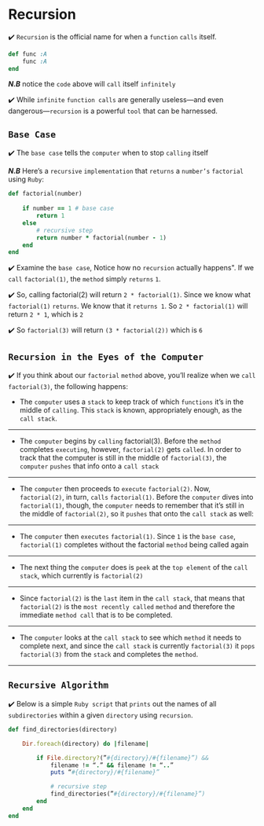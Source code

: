 # Recursion

:heavy_check_mark:  ```Recursion``` is the official name for when a ```function``` ```calls``` itself. 

```ruby
def func :A
    func :A
end
```

_**N.B**_ 
notice the ```code``` above will ```call``` itself ```infinitely```

:heavy_check_mark: While ```infinite``` ```function calls``` are generally useless—and even dangerous—```recursion``` is a powerful ```tool``` that can be harnessed.

## ```Base Case```

:heavy_check_mark: The ```base case``` tells the ```computer``` when to stop ```calling``` itself

_**N.B**_ 
Here’s a ```recursive``` ```implementation``` that ```returns``` a
```number’s``` ```factorial``` using ```Ruby```:

```ruby
def factorial(number)
    
    if number == 1 # base case
        return 1
    else
        # recursive step
        return number * factorial(number - 1)
    end
end
```

:heavy_check_mark: Examine the ```base case```, Notice how no ```recursion``` actually happens".  If we ```call``` ```factorial(1)```, the ```method``` simply ```returns``` ```1```.  

:heavy_check_mark: So, calling factorial(2) will return ```2 * factorial(1)```. Since we know what ```factorial(1)``` ```returns```. We know that it ```returns 1```. So ```2 * factorial(1)``` will return ```2 * 1```, which is ```2```

:heavy_check_mark: So ```factorial(3)``` will return ```(3 * factorial(2))``` which is ```6```

## ```Recursion in the Eyes of the Computer```

:heavy_check_mark: If you think about our ```factorial``` ```method``` above, you’ll realize when we ```call``` ```factorial(3)```, the following happens:

- The ```computer``` uses a ```stack``` to keep track of which ```functions``` it’s in the middle of ```calling```. This ```stack``` is known, appropriately enough, as the ```call stack```.
---
- The ```computer``` begins by ```calling``` factorial(3). Before the ```method``` completes
```executing```, however, ```factorial(2)``` gets ```called```. In order to track that the computer is still in the middle of ```factorial(3)```, the ```computer``` ```pushes``` that info onto a ```call
stack```
---
- The ```computer``` then proceeds to ```execute``` ```factorial(2)```. Now, ```factorial(2)```, in turn, ```calls``` ```factorial(1)```. Before the ```computer``` dives into ```factorial(1)```, though, the ```computer``` needs to remember that it’s still in the middle of ```factorial(2)```, so it ```pushes``` that onto the ```call stack``` as well:
---
- The ```computer``` then ```executes``` ```factorial(1)```. Since ```1``` is the ```base case```, ```factorial(1)```
completes without the factorial ```method``` being called again
---
 - The next thing the ```computer```
does is ```peek``` at the ```top element``` of the ```call stack```, which currently is ```factorial(2)```
---
 - Since ```factorial(2)``` is the ```last``` item in the ```call stack```, that means that ```factorial(2)``` is the ```most recently called``` ```method``` and therefore the immediate ```method call``` that is to be completed.
---
- The ```computer``` looks at the ```call stack``` to see which ```method``` it needs to complete next, and since the ```call stack``` is currently ```factorial(3)``` it ```pops``` ```factorial(3)``` from the ```stack``` and completes the ```method```.
---

## ```Recursive Algorithm```
:heavy_check_mark: Below is a simple ```Ruby script``` that ```prints``` out the names of all ```subdirectories``` within a given ```directory``` using ```recursion```.

```ruby
def find_directories(directory)

    Dir.foreach(directory) do |filename|

        if File.directory?(”#{directory}/#{filename}”) &&
            filename != “.” && filename != “..”
            puts “#{directory}/#{filename}”

            # recursive step
            find_directories(”#{directory}/#{filename}”)
        end
    end
end
```

